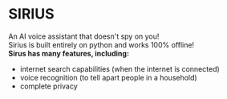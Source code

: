# SIRIUS
An AI voice assistant that doesn't spy on you! </br>
Sirius is built entirely on python and works 100% offline!<br/>
**Sirus has many features, including:**<br/>
* internet search capabilities (when the internet is connected)<br/>
* voice recognition (to tell apart people in a household)<br/>
* complete privacy
